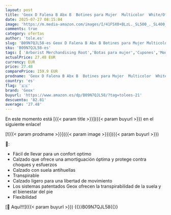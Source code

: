 ```yaml
---
layout: post
title: 'Geox D Falena B Abx B  Botines para Mujer  Multicolor  White/Off White   36 EU'
date: 2025-07-27 08:15:04
image: 'https://m.media-amazon.com/images/I/41F5X0+BLzL._SL500_._SL400_.jpg'
comments: true
category: ofertas
author: 'tole.es'
slug: 'B09N7QJL58-es Geox D Falena B Abx B Botines para Mujer Multicolor...'
sku: 'B09N7QJL58-es'
tags: [ 'Arborist Merchandising Root','Botas para mujer','Cupones','Moda','Moda Mujer','Self Service','Special Features Stores','Zapatos para mujer','botines','c8538d25-3af9-48d3-aeff-5f3ce5572a36_0','c8538d25-3af9-48d3-aeff-5f3ce5572a36_7901','geox','🇪🇸', ]
actualPrice: 27.48 EUR
currency: EUR
price: 27.48
comparePrice: 159.9 EUR
prodname: 'Geox D Falena B Abx B  Botines para Mujer  Multicolor  White/Off White   36 EU'
country: 'es'
flag: '🇪🇸'
brand: 'Geox'
buyurl: 'https://www.amazon.es/dp/B09N7QJL58/?tag=tolees-21'
descuento: '82.81'
average: '27.48'
---
```


En este momento está [{{< param title >}}]({{< param buyurl >}}) en el siguiente enlace!

[![{{< param prodname >}}]({{< param image >}})]({{< param buyurl >}})

🔎:

- Fácil de llevar para un confort optimo
- Calzado que ofrece una amortiguación óptima y protege contra choques y esfuerzos
- Calzado con suela antihuellas
- Transpirable
- Calzado ligero para una libertad de movimiento
- Los sistemas patentados Geox ofrecen la transpirabilidad de la suela y el bienestar del pie
- Flexibilidad

[🛒 Aquí!!!]({{< param buyurl >}})
{{<world>}}B09N7QJL58{{</world>}}

